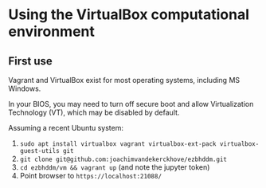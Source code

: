 # Using the VirtualBox computational environment

## First use

Vagrant and VirtualBox exist for most operating systems, including MS Windows.

In your BIOS, you may need to turn off secure boot and allow Virtualization Technology (VT), which may be disabled by default.

Assuming a recent Ubuntu system:

1. `sudo apt install virtualbox vagrant virtualbox-ext-pack virtualbox-guest-utils git`
2. `git clone git@github.com:joachimvandekerckhove/ezbhddm.git`
3. `cd ezbhddm/vm && vagrant up` (and note the jupyter token)
4. Point browser to `https://localhost:21088/`


